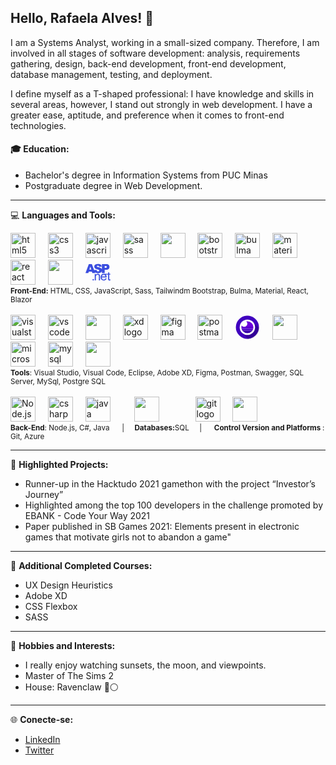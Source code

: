 ## Hello, Rafaela Alves! 👋

I am a Systems Analyst, working in a small-sized company. Therefore, I am involved in all stages of software development: analysis, requirements gathering, design, back-end development, front-end development, database management, testing, and deployment.

I define myself as a T-shaped professional: I have knowledge and skills in several areas, however, I stand out strongly in web development. I have a greater ease, aptitude, and preference when it comes to front-end technologies.

#### 🎓 Education: 
<ul>
<li>
Bachelor's degree in Information Systems from PUC Minas
</li>
<li>
Postgraduate degree in Web Development.
</li>
</ul>

---


💻 **Languages and Tools:**
<br/>

<div align="left">
  <img src="https://cdn.jsdelivr.net/gh/devicons/devicon/icons/html5/html5-original.svg" height="40" alt="html5 logo"  />
  <img width="12" />
  <img src="https://cdn.jsdelivr.net/gh/devicons/devicon/icons/css3/css3-original.svg" height="40" alt="css3 logo"  />
  <img width="12" />
  <img src="https://cdn.jsdelivr.net/gh/devicons/devicon/icons/javascript/javascript-original.svg" height="40" alt="javascript logo"  />
  <img width="12" />
  <img src="https://cdn.jsdelivr.net/gh/devicons/devicon/icons/sass/sass-original.svg" height="40" alt="sass logo"  />
  <img width="12" />
  <img src="https://cdn.jsdelivr.net/gh/devicons/devicon@latest/icons/tailwindcss/tailwindcss-original.svg" height="40"/>
  <img width="12" />
  <img src="https://cdn.jsdelivr.net/gh/devicons/devicon/icons/bootstrap/bootstrap-original.svg" height="40" alt="bootstrap logo"  />
  <img width="12" />
  <img src="https://cdn.jsdelivr.net/gh/devicons/devicon/icons/bulma/bulma-plain.svg" height="40" alt="bulma logo"  />
  <img width="12" />
  <img src="https://cdn.jsdelivr.net/gh/devicons/devicon/icons/materialui/materialui-original.svg" height="40" alt="materialui logo"  />
  <img width="12" />
  <img src="https://cdn.jsdelivr.net/gh/devicons/devicon/icons/react/react-original.svg" height="40" alt="react logo"  />
  <img width="12" />
  <img src="https://cdn.jsdelivr.net/gh/devicons/devicon@latest/icons/blazor/blazor-original.svg" height="40"/>
  <img width="12" />
  <svg fill="#3a4ddf" version="1.1" xmlns="http://www.w3.org/2000/svg" width="40" xmlns:xlink="http://www.w3.org/1999/xlink" viewBox="0 0 512 512" enable-background="new 0 0 512 512" xml:space="preserve" stroke="#3a4ddf"><g id="SVGRepo_bgCarrier" stroke-width="0"></g><g id="SVGRepo_tracerCarrier" stroke-linecap="round" stroke-linejoin="round"></g><g id="SVGRepo_iconCarrier"> <g id="5151e0c8492e5103c096af88a51eafb7"> <path display="inline" d="M295.474,319.537c0.826,4.135,1.24,11.37,1.24,21.707v80.997h-22.327v-80.129 c0-9.097-0.868-15.894-2.604-20.404c-1.737-4.507-4.817-8.104-9.241-10.792c-4.424-2.683-9.613-4.031-15.567-4.031 c-9.51,0-17.717,3.019-24.622,9.055c-6.905,6.037-10.357,17.49-10.357,34.359v71.942h-22.327V290.512h20.094v18.73 c9.675-14.472,23.65-21.707,41.925-21.707c7.938,0,15.236,1.426,21.893,4.279c6.657,2.853,11.64,6.595,14.947,11.226 S294.15,313.17,295.474,319.537z M511.5,423.052c-6.284,1.323-11.908,1.984-16.869,1.984c-8.104,0-14.389-1.281-18.854-3.845 c-4.465-2.563-7.607-5.934-9.427-10.109c-1.819-4.172-2.729-12.962-2.729-26.358v-79.542h-48.475 c0.111,0.12,0.235,0.219,0.347,0.339c11.164,11.99,16.746,28.859,16.746,50.608c0,1.322-0.042,3.308-0.124,5.953h-98.239 c0.827,14.472,4.92,25.553,12.279,33.243c7.36,7.69,16.539,11.535,27.537,11.535c8.187,0,15.174-2.149,20.963-6.45 c5.788-4.3,10.378-11.163,13.769-20.59l23.071,2.853c-3.639,13.479-10.378,23.939-20.219,31.382s-22.41,11.164-37.708,11.164 c-19.268,0-34.545-5.934-45.832-17.8c-11.288-11.862-16.932-28.509-16.932-49.926c0-22.162,5.706-39.362,17.117-51.601 c11.412-12.238,26.214-18.357,44.406-18.357c2.199,0,4.354,0.095,6.454,0.281h84.839v-28.579h22.203v28.579h22.451v17.365h-22.451 v80.782c0,6.367,0.393,10.461,1.178,12.28c0.786,1.819,2.067,3.267,3.846,4.341c1.777,1.075,4.32,1.613,7.628,1.613 c2.481,0,5.747-0.29,9.8-0.869L511.5,423.052z M408.672,343.725c-0.993-11.081-3.805-19.392-8.435-24.932 c-7.112-8.601-16.332-12.9-27.661-12.9c-10.254,0-18.875,3.432-25.862,10.295c-6.987,6.864-10.854,16.043-11.598,27.537H408.672z M157.881,395.42c-4.035,0-7.459,1.435-10.279,4.354c-2.82,2.898-4.217,6.405-4.217,10.548c0,4.035,1.397,7.529,4.217,10.473 c2.82,2.944,6.244,4.425,10.279,4.425c4.139,0,7.662-1.48,10.56-4.425c2.906-2.943,4.35-6.438,4.35-10.473 c0-4.044-1.443-7.55-4.35-10.489C165.542,396.875,162.02,395.42,157.881,395.42z M301.047,267.196 c-11.577,5.086-26.172,7.629-43.785,7.629c-30.928,0-52.345-5.954-64.253-17.862c-0.05-0.05-0.096-0.103-0.146-0.152l5.604,14.913 h-58.84l-9.101-30.018H66.737l-8.865,30.018H0.5L68.846,89.883h61.292l45.653,121.494l50.461-3.161 c1.158,8.683,3.514,15.3,7.07,19.847c5.789,7.361,14.058,11.039,24.808,11.039c8.021,0,14.203-1.879,18.544-5.644 c4.342-3.763,6.513-8.125,6.513-13.086c0-4.714-2.067-8.932-6.202-12.652c-4.135-3.722-13.728-7.235-28.777-10.544 c-24.642-5.538-42.214-12.899-52.716-22.078c-10.585-9.18-15.877-20.88-15.877-35.104c0-9.344,2.708-18.172,8.125-26.482 c5.416-8.311,13.562-14.841,24.436-19.598c10.874-4.755,25.779-7.133,44.716-7.133c23.237,0,40.954,4.323,53.151,12.962 c12.197,8.642,19.453,22.39,21.769,41.243l-52.965,3.102c-1.405-8.187-4.362-14.141-8.869-17.862 c-4.506-3.721-10.729-5.581-18.667-5.581c-6.533,0-11.453,1.385-14.761,4.155c-3.308,2.771-4.961,6.14-4.961,10.108 c0,2.896,1.364,5.502,4.093,7.814c2.646,2.4,8.931,4.633,18.854,6.698c24.56,5.293,42.152,10.649,52.778,16.063 c10.626,5.416,18.358,12.137,23.195,20.156c2.479,4.109,4.312,8.472,5.521,13.079V89.883h93.401 c20.342,0,35.578,4.837,45.708,14.512c10.13,9.676,15.195,23.443,15.195,41.306c0,18.357-5.521,32.705-16.56,43.041 c-11.04,10.339-27.889,15.505-50.546,15.505h-30.762v67.478h-56.438v-44.868c-1.574,6.286-4.216,12.271-7.939,17.952 C321.638,254.649,312.624,262.111,301.047,267.196z M392.464,167.407h13.769c10.832,0,18.44-1.88,22.823-5.645 c4.383-3.762,6.573-8.577,6.573-14.45c0-5.706-1.901-10.543-5.705-14.513c-3.804-3.969-10.957-5.954-21.459-5.954h-16.001V167.407z M118.871,202.386l-20.07-65.368l-19.863,65.368H118.871z"> </path> </g> </g></svg>
</div>
<sup><b>Front-End:</b> HTML, CSS, JavaScript, Sass, Tailwindm Bootstrap, Bulma, Material, React, Blazor  </sup>
<br/><br/>
 <div align="left">
  <img src="https://cdn.jsdelivr.net/gh/devicons/devicon/icons/visualstudio/visualstudio-plain.svg" height="40" alt="visualstudio logo"  />
  <img width="12" />
  <img src="https://cdn.jsdelivr.net/gh/devicons/devicon/icons/vscode/vscode-original.svg" height="40" alt="vscode logo"  />
  <img width="12" />
  <img src="https://cdn.jsdelivr.net/gh/devicons/devicon@latest/icons/eclipse/eclipse-original.svg" height="40" />
  <img width="12" />
  <img src="https://cdn.jsdelivr.net/gh/devicons/devicon/icons/xd/xd-plain.svg" height="40" alt="xd logo"  />
  <img width="12" />
  <img src="https://cdn.jsdelivr.net/gh/devicons/devicon/icons/figma/figma-original.svg" height="40" alt="figma logo"  />
  <img width="12" />
  <img src="https://skillicons.dev/icons?i=postman" height="40" alt="postman logo"  />
  <img width="12" />
    <svg preserveAspectRatio="none" viewBox="0 0 1024 1024" width="40"  xmlns="http://www.w3.org/2000/svg"><path d="m969.6 351.25q-8.6-20.85-19.4-40.85-6.1-11.35-12.9-22.4-29.35-47.55-71.55-89.8-138.25-138.25-333.8-138.25-195.5 0-333.75 138.25-138.25 138.25-138.25 333.75 0 195.55 138.25 333.8 138.25 138.2 333.75 138.2 195.55 0 333.8-138.2 76.15-76.2 110.35-169.75 27.85-76.25 27.85-164.05 0-67.35-16.4-127.95-1.85-6.85-3.9-13.6-6.15-19.95-14.05-39.15z" fill-opacity=".098039"/><path d="m969.7 392q-1.75-6.85-3.65-13.6-1.52421875-5.28554687-3.2-10.55-2.47128906-7.946875-5.25-15.8-9.75-27.55-23.15-53.65-5.8-11.35-12.3-22.4-30.65-52-76.35-97.75-109-109-253.65-132.05-24.5-3.9-50.05-5.35-14.9-.85-30.1-.85-14.1 0-27.9.75-177.55 9.2-305.85 137.5-138.25 138.25-138.25 333.75 0 195.55 138.25 333.8 84.79003906 84.75703125 191.1 117.55 54.53808594 16.81308594 114.75 19.95.2 0 .4 0 12.15.6 24.5.7 1.5 0 3 0 15.25 0 30.1-.8 3.5-.2 6.95-.45 30.05-2.15 58.7-7.7 11.8-2.3 23.4-5.15 120.6-30.05 214.65-124.1 72.9-72.95 107.35-161.8 27.75-71.6 30.55-153.5.3-9.2.3-18.5 0-1 0-2 0-.5 0-1-.35-61.3-14.3-117z" fill="#4000bf"/><path d="m953.15 684q26.32304688-67.91816406 30.2-145.1l-239.25-239.25-454.9 435.7 248.1 248.1q2.39902344-.12070312 4.8-.25 3.5-.2 6.95-.45 30.05-2.15 58.7-7.7 11.8-2.3 23.4-5.15 120.6-30.05 214.65-124.1 72.9-72.95 107.35-161.8z" fill-opacity=".2"/><path d="m827.8 512q0-.92597656 0-1.85-.65488281-129.60488281-92.5-221.45-92.5-92.5-223.3-92.5-130.8 0-223.3 92.5-91.84511719 91.84511719-92.5 221.45 0 .92402344 0 1.85 0 130.8 92.5 223.3 92.5 92.5 223.3 92.5 130.8 0 223.3-92.5 92.5-92.5 92.5-223.3z" fill="#fff"/><path d="m745.6 588.2q2.20605469-6.91152344 3.95-14h-475.15q1.79394531 7.08847656 4 14 10.534375 33.01601562 30.8 62h405.6q20.265625-28.98398438 30.8-62z" fill="#4d00c7"/><path d="m685.25 685.25q16.71855469-16.71855469 29.55-35.05h-405.6q12.83144531 18.33144531 29.55 35.05 71.8 71.8 173.25 71.8 101.5 0 173.25-71.8z" fill="#3800a9"/><path d="m757 512.05q0-.95097656 0-1.9-.08886719-13.2546875-1.4-26h-322.25q-23.646875 10.35-51.6 10.35-27.953125 0-51.6-10.35h-61.75q-1.30957031 12.7453125-1.4 26 0 .94882813 0 1.9 0 32.609375 7.4 62.15h475.15q7.45-29.540625 7.45-62.15z" fill="#5f00d2"/><path d="m290.7 456.8q-7.68769531-7.68769531-13.8-16.05-6.15898437 20.91894531-8.5 43.4h61.75q-21.503125-9.403125-39.45-27.35m464.9 27.35q-8.66777344-83.66777344-70.35-145.35-71.75-71.75-173.25-71.75-22.47695312 0-43.5 3.5 2.17617188 2.02617188 4.3 4.15 37.7 37.7 37.7 91.05 0 53.35-37.7 91.05-17.946875 17.946875-39.45 27.35z" fill="#6d00de"/></svg>
  <img width="12" /> 
  <img src="https://cdn.jsdelivr.net/gh/devicons/devicon@latest/icons/swagger/swagger-original.svg" height="40"/>
  <img width="12" />
    <img src="https://cdn.jsdelivr.net/gh/devicons/devicon/icons/microsoftsqlserver/microsoftsqlserver-plain.svg" height="40" alt="microsoftsqlserver logo"  />
  <img width="12" />
  <img src="https://cdn.jsdelivr.net/gh/devicons/devicon/icons/mysql/mysql-original.svg" height="40" alt="mysql logo"  />
      <img width="12" />
  <img src="https://cdn.jsdelivr.net/gh/devicons/devicon@latest/icons/postgresql/postgresql-plain-wordmark.svg" height="40" />
    <img width="12" />
</div>
  <sup><b>Tools</b>: Visual Studio, Visual Code, Eclipse, Adobe XD, Figma, Postman, Swagger, SQL Server, MySql, Postgre SQL </sup>
    <br/><br/>
    
<div align="left">
  <img src="https://cdn.jsdelivr.net/gh/devicons/devicon@latest/icons/nodejs/nodejs-original-wordmark.svg" height="40" alt="Node.js" />
  <img width="12" />
  <img src="https://cdn.jsdelivr.net/gh/devicons/devicon/icons/csharp/csharp-original.svg" height="40" alt="csharp logo"  />
  <img width="12" />
  <img src="https://cdn.jsdelivr.net/gh/devicons/devicon/icons/java/java-original.svg" height="40" alt="java logo"  />
      <img width="30" />
<img src="https://cdn.jsdelivr.net/gh/devicons/devicon@latest/icons/sqldeveloper/sqldeveloper-original.svg" height="40"  />
    <img width="50" />
   <img src="https://cdn.jsdelivr.net/gh/devicons/devicon/icons/git/git-original.svg" height="40" alt="git logo"  />
  <img width="12" />
<img src="https://cdn.jsdelivr.net/gh/devicons/devicon@latest/icons/azuredevops/azuredevops-original.svg"  height="40"  />  
  <img width="12" />
</div>
<sup><b>Back-End</b>: Node.js, C#, Java &nbsp;&nbsp;&nbsp;&nbsp;&nbsp;|&nbsp;&nbsp;&nbsp;&nbsp;&nbsp;<b>Databases:</b>SQL&nbsp;&nbsp;&nbsp;&nbsp;&nbsp;|&nbsp;&nbsp;&nbsp;&nbsp;&nbsp; <b>Control Version and Platforms </b>: Git, Azure </sup>
<hr>

🚀 **Highlighted Projects:**

- Runner-up in the Hacktudo 2021 gamethon with the project “Investor’s Journey”
- Highlighted among the top 100 developers in the challenge promoted by EBANK - Code Your Way 2021
- Paper published in SB Games 2021: Elements present in electronic games that motivate girls not to abandon a game"

<hr>

🚀 **Additional Completed Courses:**

- UX Design Heuristics
- Adobe XD
- CSS Flexbox
- SASS
  
<hr>

🌅 **Hobbies and Interests:**
- I really enjoy watching sunsets, the moon, and viewpoints.
- Master of The Sims 2
- House: Ravenclaw 🔵⚪ 
<hr>

🌐 **Conecte-se:**
- [LinkedIn](seu-linkedin)
- [Twitter](seu-twitter)

